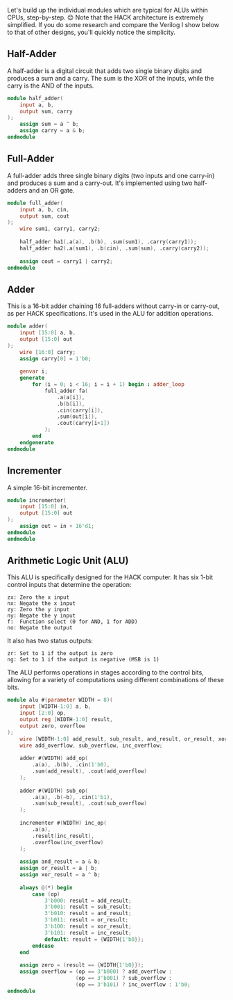 Let's build up the individual modules which are typical for ALUs within CPUs, step-by-step. 😊 Note that the HACK architecture is extremely simplified. If you do some research and compare the Verilog I show below to that of other designs, you'll quickly notice the simplicity.

## Half-Adder
A half-adder is a digital circuit that adds two single binary digits and produces a sum and a carry. The sum is the XOR of the inputs, while the carry is the AND of the inputs.
```Verilog
module half_adder(
    input a, b,
    output sum, carry
);
    assign sum = a ^ b;
    assign carry = a & b;
endmodule
```
## Full-Adder
A full-adder adds three single binary digits (two inputs and one carry-in) and produces a sum and a carry-out. It's implemented using two half-adders and an OR gate.
```Verilog
module full_adder(
    input a, b, cin,
    output sum, cout
);
    wire sum1, carry1, carry2;
    
    half_adder ha1(.a(a), .b(b), .sum(sum1), .carry(carry1));
    half_adder ha2(.a(sum1), .b(cin), .sum(sum), .carry(carry2));
    
    assign cout = carry1 | carry2;
endmodule
```

## Adder
This is a 16-bit adder chaining 16 full-adders without carry-in or carry-out, as per HACK specifications. It's used in the ALU for addition operations.
```Verilog
module adder(
    input [15:0] a, b,
    output [15:0] out
);
    wire [16:0] carry;
    assign carry[0] = 1'b0;
    
    genvar i;
    generate
        for (i = 0; i < 16; i = i + 1) begin : adder_loop
            full_adder fa(
                .a(a[i]),
                .b(b[i]),
                .cin(carry[i]),
                .sum(out[i]),
                .cout(carry[i+1])
            );
        end
    endgenerate
endmodule
```
## Incrementer
A simple 16-bit incrementer.
```Verilog
module incrementer(
    input [15:0] in,
    output [15:0] out
);
    assign out = in + 16'd1;
endmodule
endmodule
```
## Arithmetic Logic Unit (ALU)
This ALU is specifically designed for the HACK computer. It has six 1-bit control inputs that determine the operation:

```
zx: Zero the x input
nx: Negate the x input
zy: Zero the y input
ny: Negate the y input
f:  Function select (0 for AND, 1 for ADD)
no: Negate the output
```
It also has two status outputs:
```
zr: Set to 1 if the output is zero
ng: Set to 1 if the output is negative (MSB is 1)
```
The ALU performs operations in stages according to the control bits, allowing for a variety of computations using different combinations of these bits.
```Verilog
module alu #(parameter WIDTH = 8)(
    input [WIDTH-1:0] a, b,
    input [2:0] op,
    output reg [WIDTH-1:0] result,
    output zero, overflow
);
    wire [WIDTH-1:0] add_result, sub_result, and_result, or_result, xor_result, inc_result;
    wire add_overflow, sub_overflow, inc_overflow;
    
    adder #(WIDTH) add_op(
        .a(a), .b(b), .cin(1'b0),
        .sum(add_result), .cout(add_overflow)
    );
    
    adder #(WIDTH) sub_op(
        .a(a), .b(~b), .cin(1'b1),
        .sum(sub_result), .cout(sub_overflow)
    );
    
    incrementer #(WIDTH) inc_op(
        .a(a),
        .result(inc_result),
        .overflow(inc_overflow)
    );
    
    assign and_result = a & b;
    assign or_result = a | b;
    assign xor_result = a ^ b;
    
    always @(*) begin
        case (op)
            3'b000: result = add_result;
            3'b001: result = sub_result;
            3'b010: result = and_result;
            3'b011: result = or_result;
            3'b100: result = xor_result;
            3'b101: result = inc_result;
            default: result = {WIDTH{1'b0}};
        endcase
    end
    
    assign zero = (result == {WIDTH{1'b0}});
    assign overflow = (op == 3'b000) ? add_overflow :
                      (op == 3'b001) ? sub_overflow :
                      (op == 3'b101) ? inc_overflow : 1'b0;
endmodule
```
